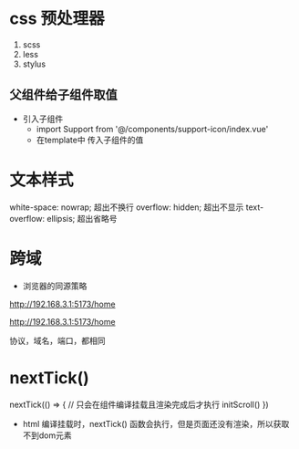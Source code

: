 # css 预处理器
1. scss
2. less
3. stylus 

## 父组件给子组件取值
- 引入子组件
    - import Support from '@/components/support-icon/index.vue'
    - 在template中 传入子组件的值  <Support :type="0" :size="1"/>

# 文本样式
 white-space: nowrap; 超出不换行
 overflow: hidden;  超出不显示
 text-overflow: ellipsis;   超出省略号
# 跨域
- 浏览器的同源策略

http://192.168.3.1:5173/home

http://192.168.3.1:5173/home

协议，域名，端口，都相同


# nextTick()

nextTick(() => { // 只会在组件编译挂载且渲染完成后才执行
    initScroll()
})
- html 编译挂载时，nextTick() 函数会执行，但是页面还没有渲染，所以获取不到dom元素
